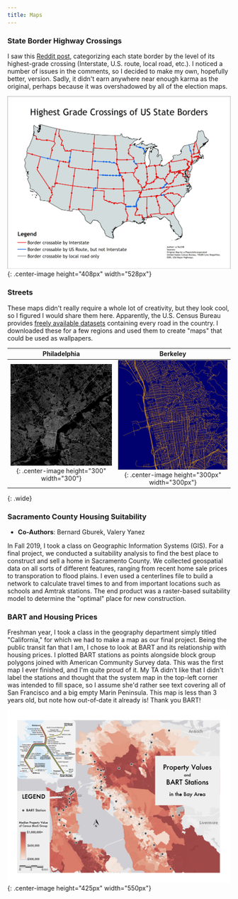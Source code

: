 ```yaml
---
title: Maps
---
```


### **State Border Highway Crossings**

I saw this [Reddit post](https://www.reddit.com/r/MapPorn/comments/j6my20/the_best_way_to_cross_each_us_state_border_oc/), categorizing each state border by the level of its highest-grade crossing (Interstate, U.S. route, local road, etc.). I noticed a number of issues in the comments, so I decided to make my own, hopefully better, version. Sadly, it didn't earn anywhere near enough karma as the original, perhaps because it was overshadowed by all of the election maps.

![](/assets/maps/borders.png){: .center-image height="408px" width="528px"}

### **Streets**

These maps didn't really require a whole lot of creativity, but they look cool, so I figured I would share them here. Apparently, the U.S. Census Bureau provides [freely available datasets](https://www2.census.gov/geo/tiger/TIGER2019/ROADS/) containing every road in the country. I downloaded these for a few regions and used them to create "maps" that could be used as wallpapers.

Philadelphia|Berkeley
:-------------------------:|:-------------------------:
![](/assets/maps/philly.png){: .center-image height="300" width="300"}  |  ![](/assets/maps/berkeley.png){: .center-image height="300px" width="300px"}
{: .wide}


### **Sacramento County Housing Suitability**
- **Co-Authors**: Bernard Gburek, Valery Yanez

In Fall 2019, I took a class on Geographic Information Systems (GIS). For a final project, we conducted a suitability analysis to find the best place to construct and sell a home in Sacramento County. We collected geospatial data on all sorts of different features, ranging from recent home sale prices to transporation to flood plains. I even used a centerlines file to build a network to calculate travel times to and from important locations such as schools and Amtrak stations. The end product was a raster-based suitability model to determine the "optimal" place for new construction.

### **BART and Housing Prices**

Freshman year, I took a class in the geography department simply titled "California," for which we had to make a map as our final project. Being the public transit fan that I am, I chose to look at BART and its relationship with housing prices. I plotted BART stations as points alongside block group polygons joined with American Community Survey data. This was the first map I ever finished, and I'm quite proud of it. My TA didn't like that I didn't label the stations and thought that the system map in the top-left corner was intended to fill space, so I assume she'd rather see text covering all of San Francisco and a big empty Marin Peninsula. This map is less than 3 years old, but note how out-of-date it already is! Thank you BART!

![](/assets/maps/50ac.png){: .center-image height="425px" width="550px"}

